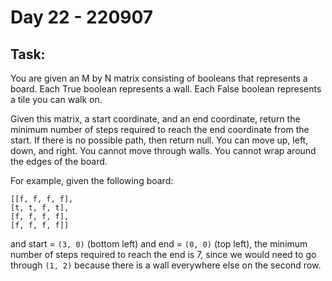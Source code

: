 # Day 22 - 220907

## Task:

You are given an M by N matrix consisting of booleans 
that represents a board. 
Each True boolean represents a wall. 
Each False boolean represents a tile you can walk on.

Given this matrix, a start coordinate, 
and an end coordinate, 
return the minimum number of steps required to reach 
the end coordinate from the start. 
If there is no possible path, then return null. 
You can move up, left, down, and right. 
You cannot move through walls. 
You cannot wrap around the edges of the board.

For example, given the following board:
```
[[f, f, f, f],
[t, t, f, t],
[f, f, f, f],
[f, f, f, f]]
```

and start = ```(3, 0)``` (bottom left) and 
end = ```(0, 0)``` (top left), the minimum 
number of steps required to reach the end is 7, 
since we would need to go through ```(1, 2)``` 
because there is a wall everywhere else on the second row.
